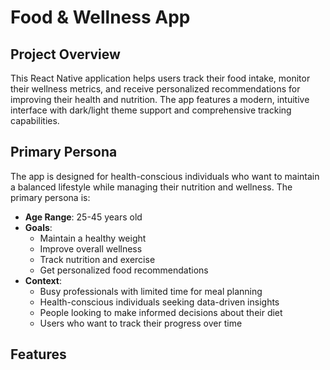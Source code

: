 # Food & Wellness App

## Project Overview
This React Native application helps users track their food intake, monitor their wellness metrics, and receive personalized recommendations for improving their health and nutrition. The app features a modern, intuitive interface with dark/light theme support and comprehensive tracking capabilities.

## Primary Persona
The app is designed for health-conscious individuals who want to maintain a balanced lifestyle while managing their nutrition and wellness. The primary persona is:

- **Age Range**: 25-45 years old
- **Goals**: 
  - Maintain a healthy weight
  - Improve overall wellness
  - Track nutrition and exercise
  - Get personalized food recommendations
- **Context**:
  - Busy professionals with limited time for meal planning
  - Health-conscious individuals seeking data-driven insights
  - People looking to make informed decisions about their diet
  - Users who want to track their progress over time

## Features 